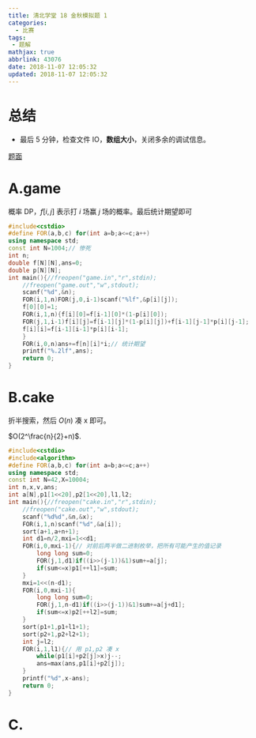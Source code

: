 ```yaml
---
title: 清北学堂 18 金秋模拟题 1
categories:
  - 比赛
tags:
 - 题解
mathjax: true
abbrlink: 43076
date: 2018-11-07 12:05:32
updated: 2018-11-07 12:05:32
---
```


# 总结

- 最后 5 分钟，检查文件 IO，**数组大小**，关闭多余的调试信息。

<!--more-->

[题面](https://hexo-source-1257756441.cos.ap-chengdu.myqcloud.com/pdf/qbxt1.pdf)

# A.game

概率 DP，$f[i,j]$ 表示打 $i$ 场赢 $j$ 场的概率。最后统计期望即可

```cpp
#include<cstdio>
#define FOR(a,b,c) for(int a=b;a<=c;a++)
using namespace std;
const int N=1004;// 惨死
int n;
double f[N][N],ans=0;
double p[N][N];
int main(){//freopen("game.in","r",stdin);
    //freopen("game.out","w",stdout);
    scanf("%d",&n);
    FOR(i,1,n)FOR(j,0,i-1)scanf("%lf",&p[i][j]);
    f[0][0]=1;
    FOR(i,1,n){f[i][0]=f[i-1][0]*(1-p[i][0]);
	FOR(j,1,i-1)f[i][j]=f[i-1][j]*(1-p[i][j])+f[i-1][j-1]*p[i][j-1];    
	f[i][i]=f[i-1][i-1]*p[i][i-1];
    }
    FOR(i,0,n)ans+=f[n][i]*i;// 统计期望
    printf("%.2lf",ans);
    return 0;
}
```



# B.cake

折半搜索，然后 $O(n)​$ 凑 x 即可。

$O(2^\frac{n}{2}+n)$.

```cpp
#include<cstdio>
#include<algorithm>
#define FOR(a,b,c) for(int a=b;a<=c;a++)
using namespace std;
const int N=42,X=10004;
int n,x,v,ans;
int a[N],p1[1<<20],p2[1<<20],l1,l2;
int main(){//freopen("cake.in","r",stdin);
    //freopen("cake.out","w",stdout);
    scanf("%d%d",&n,&x);
    FOR(i,1,n)scanf("%d",&a[i]);
    sort(a+1,a+n+1);
	int d1=n/2,mxi=1<<d1;
	FOR(i,0,mxi-1){// 对前后两半做二进制枚举，把所有可能产生的值记录
		long long sum=0;
		FOR(j,1,d1)if((i>>(j-1))&1)sum+=a[j];
		if(sum<=x)p1[++l1]=sum;
	}
	mxi=1<<(n-d1);
	FOR(i,0,mxi-1){
		long long sum=0;
		FOR(j,1,n-d1)if((i>>(j-1))&1)sum+=a[j+d1];
		if(sum<=x)p2[++l2]=sum;
	}
	sort(p1+1,p1+l1+1);
	sort(p2+1,p2+l2+1);
	int j=l2;
	FOR(i,1,l1){// 用 p1,p2 凑 x
		while(p1[i]+p2[j]>x)j--;
		ans=max(ans,p1[i]+p2[j]);
	}
	printf("%d",x-ans);
    return 0;
}
```



# C.

